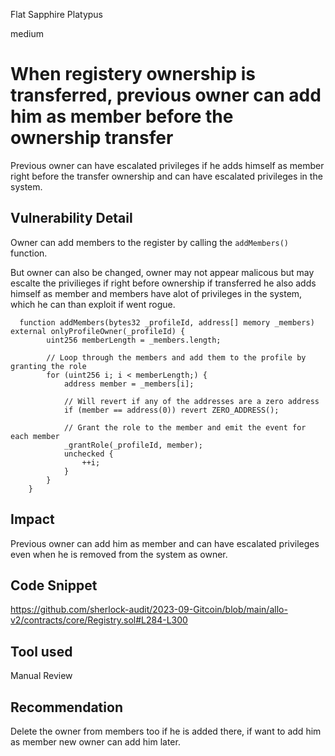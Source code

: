 Flat Sapphire Platypus

medium

# When registery ownership is transferred, previous owner can add him as member before the ownership transfer
Previous owner can have escalated privileges if he adds himself as member right before the transfer ownership and can have escalated privileges in the system.
## Vulnerability Detail
Owner can add members to the register by calling the `addMembers()` function.

But owner can also be changed, owner may not appear malicous but may escalte the privilieges if right before ownership if transferred he also adds himself as member and members have alot of privileges in the system, which he can than exploit if went rogue.

```solidity
  function addMembers(bytes32 _profileId, address[] memory _members) external onlyProfileOwner(_profileId) {
        uint256 memberLength = _members.length;

        // Loop through the members and add them to the profile by granting the role
        for (uint256 i; i < memberLength;) {
            address member = _members[i];

            // Will revert if any of the addresses are a zero address
            if (member == address(0)) revert ZERO_ADDRESS();

            // Grant the role to the member and emit the event for each member
            _grantRole(_profileId, member);
            unchecked {
                ++i;
            }
        }
    }

```


## Impact
Previous owner can add him as member and can have escalated privileges even when he is removed from the system as owner.
## Code Snippet
https://github.com/sherlock-audit/2023-09-Gitcoin/blob/main/allo-v2/contracts/core/Registry.sol#L284-L300
## Tool used

Manual Review

## Recommendation
Delete the owner from members too if he is added there, if want to add him as member new owner can add him later.